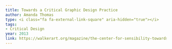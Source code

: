 ```yaml
---
title: Towards a Critical Graphic Design Practice
author: Amanda Thomas
type: <i class="fa fa-external-link-square" aria-hidden="true"></i>
tags:
- Critical Design
year: 2013
link: https://walkerart.org/magazine/the-center-for-sensibility-towards-critical-graphic-design-practice
---
```


